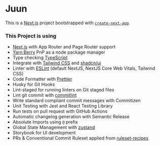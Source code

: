 # Juun

This is a [Next.js](https://nextjs.org) project bootstrapped with [`create-next-app`](https://nextjs.org/docs/app/api-reference/cli/create-next-app).

### This Project is using

- [Next.js](https://nextjs.org) with App Router and Page Router support
- [Yarn Berry](https://yarnpkg.com/) PnP as a node package manager
- Type checking [TypeScript](https://www.typescriptlang.org)
- Integrate with [Tailwind CSS](https://tailwindcss.com) and [shadcn/ui](https://ui.shadcn.com/)
- Linter with [ESLint](https://eslint.org) (default NextJS, NextJS Core Web Vitals, Tailwind CSS)
- Code Formatter with [Prettier](https://prettier.io)
- Husky for Git Hooks
- Lint-staged for running linters on Git staged files
- Lint git commit with [commitlint](https://commitlint.js.org/)
- Write standard compliant commit messages with Commitizen
- Unit Testing with Jest and React Testing Library
- Run tests on pull request with GitHub Actions
- Automatic changelog generation with Semantic Release
- Absolute Imports using `@` prefix
- Global State Management with [zustand](https://zustand.docs.pmnd.rs/)
- Storybook for UI development
- PRs & Conventional Commit Ruleset applied from [ruleset-recipes](https://github.com/github/ruleset-recipes)